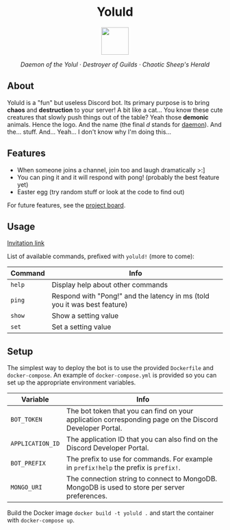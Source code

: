 <div align="center">
  <h1>Yoluld</h1>
  <img src="https://robohash.org/yoluld/?set=set4" width="64">
  <p>
    <em>Daemon of the Yolul · Destroyer of Guilds · Chaotic Sheep's Herald</em>
  <p>
</div>

## About

Yoluld is a "fun" but useless Discord bot. Its primary purpose is to bring
**chaos** and **destruction** to your server! A bit like a cat... You know
these cute creatures that slowly push things out of the table? Yeah those
**demonic** animals. Hence the logo. And the name (the final *d* stands for
[daemon](https://en.wikipedia.org/wiki/Daemon_(computing))).
And the... stuff. And... Yeah... I don't know why I'm doing this...

## Features

- When someone joins a channel, join too and laugh dramatically >:]
- You can ping it and it will respond with pong! (probably the best feature yet)
- Easter egg (try random stuff or look at the code to find out)

For future features, see the
[project board](https://github.com/durierem/yoluld/projects/1).

## Usage

[Invitation link](https://discord.com/oauth2/authorize?&client_id=903022390303408158&scope=bot)

List of available commands, prefixed with `yoluld!` (more to come):

Command | Info
------- | ----
`help` | Display help about other commands
`ping` | Respond with "Pong!" and the latency in ms (told you it was best feature)
`show` | Show a setting value
`set`  | Set a setting value

## Setup

The simplest way to deploy the bot is to use the provided `Dockerfile` and
`docker-compose`. An example of `docker-compose.yml` is provided so you can
set up the appropriate environment variables.

Variable | Info
-------- | ----
`BOT_TOKEN` | The bot token that you can find on your application corresponding page on the Discord Developer Portal.
`APPLICATION_ID` | The application ID that you can also find on the Discord Developer Portal.
`BOT_PREFIX` | The prefix to use for commands. For example in `prefix!help` the prefix is `prefix!`.
`MONGO_URI` | The connection string to connect to MongoDB. MongoDB is used to store per server preferences.

Build the Docker image `docker build -t yoluld .` and start the container with
`docker-compose up`.
